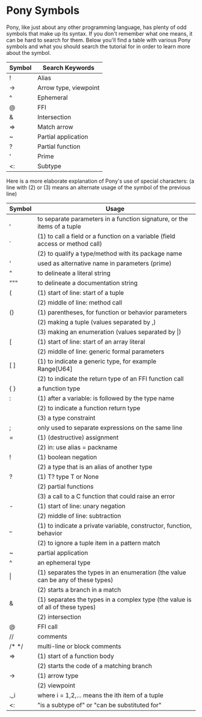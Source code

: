 # Pony Symbols

Pony, like just about any other programming language, has plenty of odd symbols
that make up its syntax. If you don't remember what one means, it can be hard
to search for them. Below you'll find a table with various Pony symbols and
what you should search the tutorial for in order to learn more about the symbol.

|Symbol | Search Keywords|
| --- | --- |
| !  | Alias |
| -> | Arrow type, viewpoint |
| ^  | Ephemeral |
| @  | FFI |
| &  | Intersection |
| => | Match arrow |
| ~  | Partial application |
| ?  | Partial function |
| '  | Prime |
| <: | Subtype |


Here is a more elaborate explanation of Pony's use of special characters:
(a line with (2) or (3) means an alternate usage of the symbol of the previous 
line)

|Symbol | Usage|
| --- | --- |
| ,  | to separate parameters in a function signature, or the items of a tuple
| .  | (1) to call a field or a function on a variable (field access or method call)
|    | (2) to qualify a type/method with its package name
| '  | used as alternative name in parameters (prime)
| "  | to delineate a literal string
| """  | to delineate a documentation string
| (  | (1) start of line: start of a tuple
|    | (2) middle of line: method call
| () | (1) parentheses, for function or behavior parameters 
|    | (2) making a tuple (values separated by ,)
|    | (3) making an enumeration (values separated by &#124;)
| [  | (1) start of line: start of an array literal
|    | (2) middle of line: generic formal parameters
| [ ]  | (1) to indicate a generic type, for example Range[U64]
|      | (2) to indicate the return type of an FFI function call
| { }  | a function type
| :  | (1) after a variable: is followed by the type name 
|    | (2) to indicate a function return type
|    | (3) a type constraint
| ;  | only used to separate expressions on the same line
| =  | (1) (destructive) assignment
|    | (2) in: use alias = packname
| !  | (1) boolean negation
|    | (2) a type that is an alias of another type
| ?  | (1) T?  type T or None
|    | (2) partial functions
|    | (3) a call to a C function that could raise an error
| -  | (1) start of line: unary negation
|    | (2) middle of line: subtraction
| _  | (1) to indicate a private variable, constructor, function, behavior
|    | (2) to ignore a tuple item in a pattern match
| ~  | partial application
| ^  | an ephemeral type
| &#124; | (1) separates the types in an enumeration (the value can be any of these types)
|    | (2) starts a branch in a match
| &  | (1) separates the types in a complex type (the value is of all of these types)
|    | (2) intersection
| @  | FFI call
| //  | comments
| /* */  | multi-line or block comments
| =>  | (1) start of a function body
|     | (2) starts the code of a matching branch 
| ->  | (1) arrow type
|     | (2) viewpoint
| ._i | where i = 1,2,…  means the ith item of a tuple
| <:  | "is a subtype of" or "can be substituted for"
